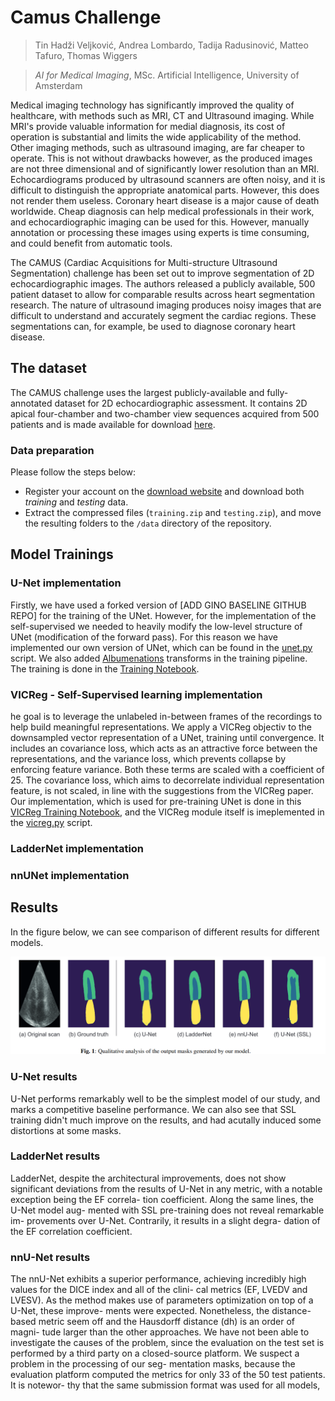 # Camus Challenge
> Tin Hadži Veljković, Andrea Lombardo, Tadija Radusinović, Matteo Tafuro, Thomas Wiggers

> _AI for Medical Imaging_, MSc. Artificial Intelligence, University of Amsterdam

Medical imaging technology has significantly improved the quality of healthcare, with methods such as MRI, CT and Ultrasound imaging. While MRI's provide valuable information for medial diagnosis, its cost of operation is substantial and limits the wide applicability of the method. Other imaging methods, such as ultrasound imaging, are far cheaper to operate. This is not without drawbacks however, as the produced images are not three dimensional and of significantly lower resolution than an MRI. Echocardiograms produced by ultrasound scanners are often noisy, and it is difficult to distinguish the appropriate anatomical parts. However, this does not render them useless. Coronary heart disease is a major cause of death worldwide. Cheap diagnosis can help medical professionals in their work, and echocardiographic imaging can be used for this. However, manually annotation or processing these images using experts is time consuming, and could benefit from automatic tools.

The CAMUS (Cardiac Acquisitions for Multi-structure Ultrasound Segmentation) challenge has been set out to improve segmentation of 2D echocardiographic images. The authors released a publicly available, 500 patient dataset to allow for comparable results across heart segmentation research. The nature of ultrasound imaging produces noisy images that are difficult to understand and accurately segment the cardiac regions. These segmentations can, for example, be used to diagnose coronary heart disease.

## The dataset
The CAMUS challenge uses the largest publicly-available and fully-annotated dataset for 2D echocardiographic assessment. It contains 2D apical four-chamber and two-chamber view sequences acquired from 500 patients and is made available for download [here](http://camus.creatis.insa-lyon.fr/challenge/#challenges).

### Data preparation
Please follow the steps below:
- Register your account on the [download website](http://camus.creatis.insa-lyon.fr/challenge/#challenges) and download both _training_ and _testing_ data.
- Extract the compressed files (`training.zip` and `testing.zip`), and move the resulting folders to the `/data` directory of the repository.

## Model Trainings

### U-Net implementation
Firstly, we have used a forked version of [ADD GINO BASELINE GITHUB REPO] for the training of the UNet. However, for the implementation of the self-supervised we needed to heavily modify the low-level structure of UNet (modification of the forward pass). For this reason we have implemented our own version of UNet, which can be found in the [unet.py](https://github.com/lutai14/CAMUS-challenge/blob/main/gino_baseline/unet.py) script. We also added [Albumenations](https://albumentations.ai/docs/api_reference/augmentations/transforms/) transforms in the training pipeline. The training is done in the [Training Notebook](https://github.com/lutai14/CAMUS-challenge/blob/main/gino_baseline/train.ipynb).

### VICReg - Self-Supervised learning implementation
he goal is to leverage the unlabeled in-between frames of the recordings to help build meaningful representations. We apply a VICReg objectiv to the downsampled vector representation of a UNet, training until convergence. It includes an covariance loss, which acts as an attractive force between the representations, and the variance loss, which prevents collapse by enforcing feature variance. Both these terms are scaled with a coefficient of 25. The covariance loss, which aims to decorrelate individual representation feature, is not scaled, in line with the suggestions from the VICReg paper. Our implementation, which is used for pre-training UNet is done in this [VICReg Training Notebook](https://github.com/lutai14/CAMUS-challenge/blob/main/gino_baseline/vicreg.ipynb), and the VICReg module itself is imeplemented in the [vicreg.py](https://github.com/lutai14/CAMUS-challenge/blob/main/gino_baseline/vicreg.py) script. 

### LadderNet implementation

### nnUNet implementation


## Results
In the figure below, we can see comparison of different results for different models. 

![Text](https://github.com/lutai14/CAMUS-challenge/blob/main/imgs/results_comparison.png)

### U-Net results
U-Net performs remarkably well to be the simplest model
of our study, and marks a competitive baseline performance. We can also see that SSL training didn't much improve on the results, and had acutally induced some distortions at some masks. 


### LadderNet results
LadderNet, despite the architectural improvements, does
not show significant deviations from the results of U-Net in
any metric, with a notable exception being the EF correla-
tion coefficient. Along the same lines, the U-Net model aug-
mented with SSL pre-training does not reveal remarkable im-
provements over U-Net. Contrarily, it results in a slight degra-
dation of the EF correlation coefficient. 

### nnU-Net results
The nnU-Net exhibits a superior performance, achieving
incredibly high values for the DICE index and all of the clini-
cal metrics (EF, LVEDV and LVESV). As the method makes use
of parameters optimization on top of a U-Net, these improve-
ments were expected. Nonetheless, the distance-based metric
seem off and the Hausdorff distance (dh) is an order of magni-
tude larger than the other approaches. We have not been able
to investigate the causes of the problem, since the evaluation
on the test set is performed by a third party on a closed-source
platform. We suspect a problem in the processing of our seg-
mentation masks, because the evaluation platform computed
the metrics for only 33 of the 50 test patients. It is notewor-
thy that the same submission format was used for all models,
